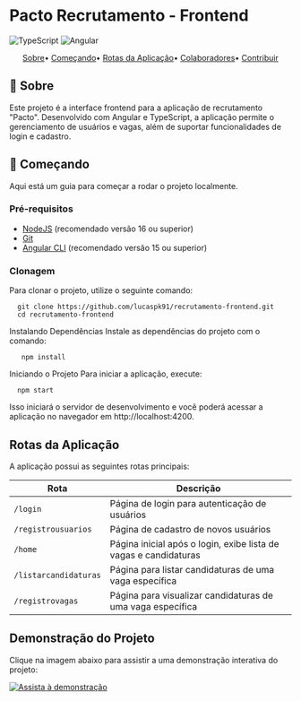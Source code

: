 # Pacto Recrutamento - Frontend

![TypeScript](https://img.shields.io/badge/typescript-D4FAFF?style=for-the-badge&logo=typescript)
![Angular](https://img.shields.io/badge/Angular-red?style=for-the-badge&logo=angular)

<p align="center">
 <a href="#sobre">Sobre</a>• 
 <a href="#começando">Começando</a>• 
 <a href="#rotas-da-aplicacao">Rotas da Aplicação</a>• 
 <a href="#colaboradores">Colaboradores</a>•
 <a href="#contribuir">Contribuir</a>
</p>

## 📌 Sobre

Este projeto é a interface frontend para a aplicação de recrutamento "Pacto". Desenvolvido com Angular e TypeScript, a aplicação permite o gerenciamento de usuários e vagas, além de suportar funcionalidades de login e cadastro.

## 🚀 Começando

Aqui está um guia para começar a rodar o projeto localmente.

### Pré-requisitos

- [NodeJS](https://nodejs.org/) (recomendado versão 16 ou superior)
- [Git](https://git-scm.com/)
- [Angular CLI](https://angular.io/cli) (recomendado versão 15 ou superior)

### Clonagem

Para clonar o projeto, utilize o seguinte comando:

      git clone https://github.com/lucaspk91/recrutamento-frontend.git
      cd recrutamento-frontend
    
Instalando Dependências
Instale as dependências do projeto com o comando:

       npm install

Iniciando o Projeto
Para iniciar a aplicação, execute:

      npm start

Isso iniciará o servidor de desenvolvimento e você poderá acessar a aplicação no navegador em http://localhost:4200.

##  Rotas da Aplicação

A aplicação possui as seguintes rotas principais:

| Rota                 | Descrição                                                        |
|----------------------|------------------------------------------------------------------|
| `/login`             | Página de login para autenticação de usuários                    |
| `/registrousuarios`  | Página de cadastro de novos usuários                             |
| `/home`              | Página inicial após o login, exibe lista de vagas e candidaturas |
| `/listarcandidaturas`| Página para listar candidaturas de uma vaga específica           |
| `/registrovagas`     | Página para visualizar candidaturas de uma vaga específica       |


## Demonstração do Projeto

Clique na imagem abaixo para assistir a uma demonstração interativa do projeto:

[![Assista à demonstração](https://imgur.com/a/recrutamento-WJxqarA)](https://app.arcade.software/share/xUvokWcjOtuUOFQcrNOE)





    
